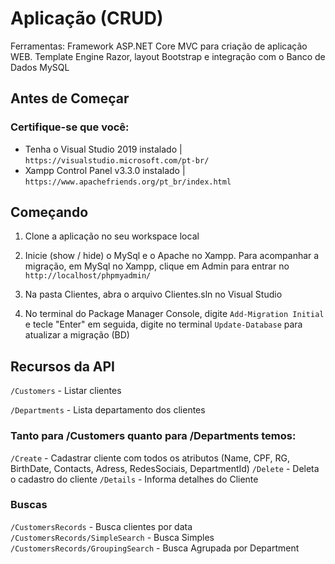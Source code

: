 # Aplicação (CRUD) 
Ferramentas: Framework ASP.NET Core MVC para criação de aplicação WEB. Template Engine Razor, layout Bootstrap e integração com o Banco de Dados MySQL

## Antes de Começar
### Certifique-se que você:
 - Tenha o Visual Studio 2019 instalado | `https://visualstudio.microsoft.com/pt-br/`
 - Xampp Control Panel v3.3.0 instalado | `https://www.apachefriends.org/pt_br/index.html`

## Começando
1. Clone a aplicação no seu workspace local
2. Inicie (show / hide) o MySql e o Apache no Xampp. 
	Para acompanhar a migração, em MySql no Xampp, clique em Admin para entrar no `http://localhost/phpmyadmin/`

3. Na pasta Clientes, abra o arquivo Clientes.sln no Visual Studio
4. No terminal do Package Manager Console, digite `Add-Migration Initial` e tecle "Enter"
	em seguida, digite no terminal `Update-Database` para atualizar a migração (BD)

## Recursos da API 
`/Customers` - Listar clientes

`/Departments` - Lista departamento dos clientes

### Tanto para /Customers quanto para /Departments temos:	
`/Create` - Cadastrar cliente com todos os atributos (Name, CPF, RG, BirthDate, Contacts, Adress, RedesSociais, DepartmentId)
`/Delete` - Deleta o cadastro do cliente
`/Details` - Informa detalhes do Cliente

### Buscas
`/CustomersRecords` - Busca clientes por data
`/CustomersRecords/SimpleSearch` - Busca Simples
`/CustomersRecords/GroupingSearch` - Busca Agrupada por Department
